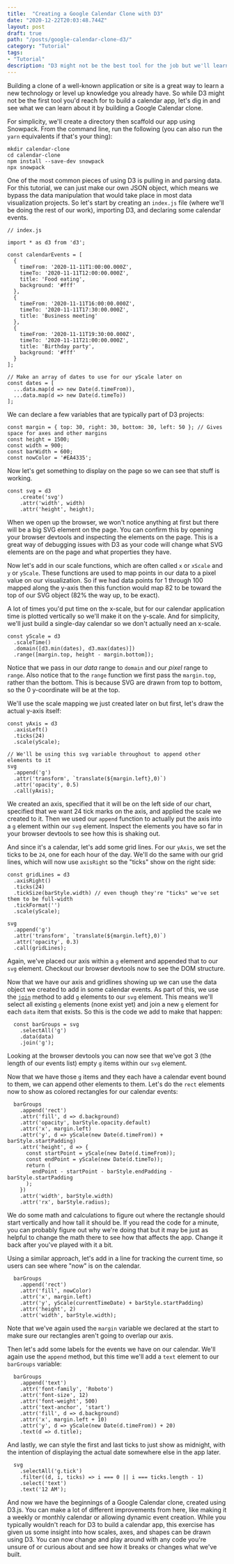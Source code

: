 ```yaml
---
title:  "Creating a Google Calendar Clone with D3"
date: "2020-12-22T20:03:48.744Z"
layout: post
draft: true
path: "/posts/google-calendar-clone-d3/"
category: "Tutorial"
tags:
- "Tutorial"
description: "D3 might not be the best tool for the job but we'll learn a lot about D3 as we use it to make a Google Calendar clone"
---
```


Building a clone of a well-known application or site is a great way to learn a new technology or level up knowledge you already have. So while D3 might not be the first tool you'd reach for to build a calendar app, let's dig in and see what we can learn about it by building a Google Calendar clone.

For simplicity, we'll create a directory then scaffold our app using Snowpack. From the command line, run the following (you can also run the `yarn` equivalents if that's your thing):

```
mkdir calendar-clone
cd calendar-clone
npm install --save-dev snowpack
npx snowpack
```

One of the most common pieces of using D3 is pulling in and parsing data. For this tutorial, we can just make our own JSON object, which means we bypass the data manipulation that would take place in most data visualization projects. So let's start by creating an `index.js` file (where we'll be doing the rest of our work), importing D3, and declaring some calendar events.

```
// index.js

import * as d3 from 'd3';

const calendarEvents = [
  {
    timeFrom: '2020-11-11T1:00:00.000Z',
    timeTo: '2020-11-11T12:00:00.000Z',
    title: 'Food eating',
    background: '#fff'
  },
  {
    timeFrom: '2020-11-11T16:00:00.000Z',
    timeTo: '2020-11-11T17:30:00.000Z',
    title: 'Business meeting'
  },
  {
    timeFrom: '2020-11-11T19:30:00.000Z',
    timeTo: '2020-11-11T21:00:00.000Z',
    title: 'Birthday party',
    background: '#fff'
  }
];

// Make an array of dates to use for our yScale later on
const dates = [
  ...data.map(d => new Date(d.timeFrom)),
  ...data.map(d => new Date(d.timeTo))
];
```

We can declare a few variables that are typically part of D3 projects:

```
const margin = { top: 30, right: 30, bottom: 30, left: 50 }; // Gives space for axes and other margins
const height = 1500;
const width = 900;
const barWidth = 600;
const nowColor = '#EA4335';
```

Now let's get something to display on the page so we can see that stuff is working.

```
const svg = d3
    .create('svg')
    .attr('width', width)
    .attr('height', height);
```

When we open up the browser, we won't notice anything at first but there will be a big SVG element on the page. You can confirm this by opening your browser devtools and inspecting the elements on the page. This is a great way of debugging issues with D3 as your code will change what SVG elements are on the page and what properties they have.

Now let's add in our scale functions, which are often called `x` or `xScale` and `y` or `yScale`. These functions are used to map points in our data to a pixel value on our visualization. So if we had data points for 1 through 100 mapped along the y-axis then this function would map 82 to be toward the top of our SVG object (82% the way up, to be exact).

A lot of times you'd put time on the x-scale, but for our calendar application time is plotted vertically so we'll make it on the y-scale. And for simplicity, we'll just build a single-day calendar so we don't actually need an x-scale.

```
const yScale = d3
  .scaleTime()
  .domain([d3.min(dates), d3.max(dates)])
  .range([margin.top, height - margin.bottom]);
```

Notice that we pass in our _data_ range to `domain` and our _pixel_ range to `range`. Also notice that to the  `range` function we first pass the `margin.top`, rather than the bottom. This is because SVG are drawn from top to bottom, so the 0 y-coordinate will be at the top.

We'll use the scale mapping we just created later on but first, let's draw the actual y-axis itself:

```
const yAxis = d3
  .axisLeft()
  .ticks(24)
  .scale(yScale);

// We'll be using this svg variable throughout to append other elements to it
svg
  .append('g')
  .attr('transform', `translate(${margin.left},0)`)
  .attr('opacity', 0.5)
  .call(yAxis);
```

We created an axis, specified that it will be on the left side of our chart, specified that we want 24 tick marks on the axis, and applied the scale we created to it. Then we used our `append` function to actually put the axis into a `g` element within our `svg` element. Inspect the elements you have so far in your browser devtools to see how this is shaking out.

And since it's a calendar, let's add some grid lines. For our `yAxis`, we set the ticks to be `24`, one for each hour of the day. We'll do the same with our grid lines, which will now use `axisRight` so the "ticks" show on the right side:

```
const gridLines = d3
  .axisRight()
  .ticks(24)
  .tickSize(barStyle.width) // even though they're "ticks" we've set them to be full-width
  .tickFormat('')
  .scale(yScale);

svg
  .append('g')
  .attr('transform', `translate(${margin.left},0)`)
  .attr('opacity', 0.3)
  .call(gridLines);
```

Again, we've placed our axis within a `g` element and appended that to our `svg` element. Checkout our browser devtools now to see the DOM structure.

Now that we have our axis and gridlines showing up we can use the data object we created to add in some calendar events. As part of this, we use the [`join`](https://observablehq.com/@d3/selection-join) method to add `g` elements to our `svg` element. This means we'll select all existing `g` elements (none exist yet) and join a new `g` element for each `data` item that exists. So this is the code we add to make that happen:

```
  const barGroups = svg
    .selectAll('g')
    .data(data)
    .join('g');
```

Looking at the browser devtools you can now see that we've got 3 (the length of our events list) empty `g` items within our `svg` element.

Now that we have those `g` items and they each have a calendar event bound to them, we can append other elements to them. Let's do the `rect` elements now to show as colored rectangles for our calendar events:

```
  barGroups
    .append('rect')
    .attr('fill', d => d.background)
    .attr('opacity', barStyle.opacity.default)
    .attr('x', margin.left)
    .attr('y', d => yScale(new Date(d.timeFrom)) + barStyle.startPadding)
    .attr('height', d => {
      const startPoint = yScale(new Date(d.timeFrom));
      const endPoint = yScale(new Date(d.timeTo));
      return (
        endPoint - startPoint - barStyle.endPadding - barStyle.startPadding
      );
    })
    .attr('width', barStyle.width)
    .attr('rx', barStyle.radius);
```

We do some math and calculations to figure out where the rectangle should start vertically and how tall it should be. If you read the code for a minute, you can probably figure out why we're doing that but it may be just as helpful to change the math there to see how that affects the app. Change it back after you've played with it a bit.

Using a similar approach, let's add in a line for tracking the current time, so users can see where "now" is on the calendar.

```
  barGroups
    .append('rect')
    .attr('fill', nowColor)
    .attr('x', margin.left)
    .attr('y', yScale(currentTimeDate) + barStyle.startPadding)
    .attr('height', 2)
    .attr('width', barStyle.width);
```

Note that we've again used the `margin` variable we declared at the start to make sure our rectangles aren't going to overlap our axis.

Then let's add some labels for the events we have on our calendar. We'll again use the `append` method, but this time we'll add a `text` element to our `barGroups` variable:

```
  barGroups
    .append('text')
    .attr('font-family', 'Roboto')
    .attr('font-size', 12)
    .attr('font-weight', 500)
    .attr('text-anchor', 'start')
    .attr('fill', d => d.background)
    .attr('x', margin.left + 10)
    .attr('y', d => yScale(new Date(d.timeFrom)) + 20)
    .text(d => d.title);
```


And lastly, we can style the first and last ticks to just show as midnight, with the intention of displaying the actual date somewhere else in the app later.

```
  svg
    .selectAll('g.tick')
    .filter((d, i, ticks) => i === 0 || i === ticks.length - 1)
    .select('text')
    .text('12 AM');
```

And now we have the beginnings of a Google Calendar clone, created using D3.js. You can make a lot of different improvements from here, like making it a weekly or monthly calendar or allowing dynamic event creation. While you typically wouldn't reach for D3 to build a calendar app, this exercise has given us some insight into how scales, axes, and shapes can be drawn using D3. You can now change and play around with any code you're unsure of or curious about and see how it breaks or changes what we've built.